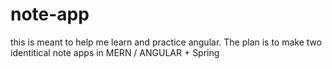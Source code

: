 # note-app
this is meant to help me learn and practice angular. 
The plan is to make two identitical note apps in MERN / ANGULAR + Spring
